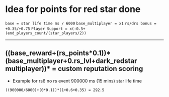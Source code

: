 # Idea for points for red star done
```base = star life time ms / 6000```
```base_multiplayer = x1```
```rs/drs bonus = +0.35/+0.75```
```Player Support = x(-0.5+(end_players_count/(star_players/2))```



----
((base_reward+(rs_points\*0.1))\*(base_multiplayer+0.rs_lvl+dark_redstar multiplayer))* = custom reputation scoring
----


- Example for rs6 no rs event 900000 ms (15 mins) star life time

```((900000/6000)+(0*0.1))*(1+0.6+0.35) = 292.5```
